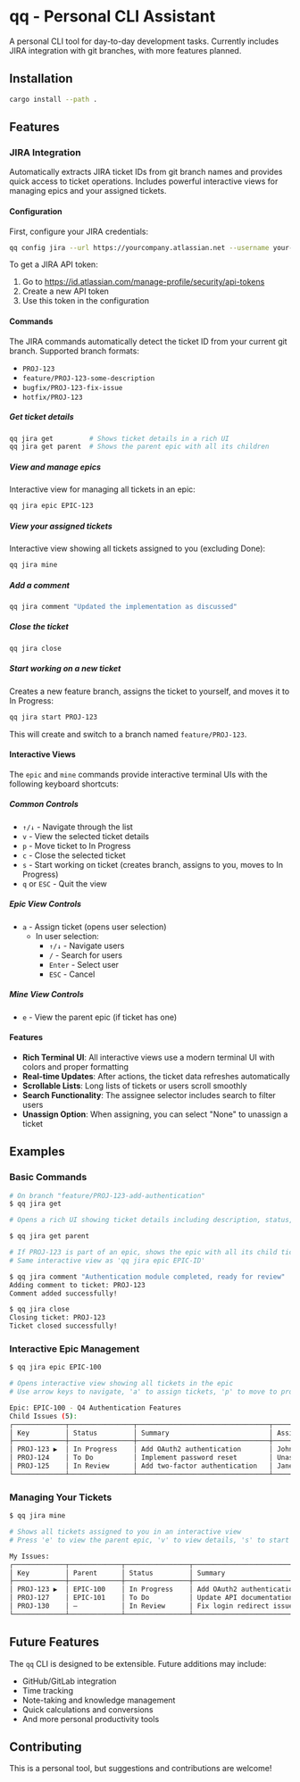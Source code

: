 # qq - Personal CLI Assistant

A personal CLI tool for day-to-day development tasks. Currently includes JIRA integration with git branches, with more features planned.

## Installation

```bash
cargo install --path .
```

## Features

### JIRA Integration

Automatically extracts JIRA ticket IDs from git branch names and provides quick access to ticket operations. Includes powerful interactive views for managing epics and your assigned tickets.

#### Configuration

First, configure your JIRA credentials:

```bash
qq config jira --url https://yourcompany.atlassian.net --username your-email@company.com --token your-api-token
```

To get a JIRA API token:
1. Go to https://id.atlassian.com/manage-profile/security/api-tokens
2. Create a new API token
3. Use this token in the configuration

#### Commands

The JIRA commands automatically detect the ticket ID from your current git branch. Supported branch formats:
- `PROJ-123`
- `feature/PROJ-123-some-description`
- `bugfix/PROJ-123-fix-issue`
- `hotfix/PROJ-123`

##### Get ticket details
```bash
qq jira get         # Shows ticket details in a rich UI
qq jira get parent  # Shows the parent epic with all its children
```

##### View and manage epics
Interactive view for managing all tickets in an epic:
```bash
qq jira epic EPIC-123
```

##### View your assigned tickets
Interactive view showing all tickets assigned to you (excluding Done):
```bash
qq jira mine
```

##### Add a comment
```bash
qq jira comment "Updated the implementation as discussed"
```

##### Close the ticket
```bash
qq jira close
```

##### Start working on a new ticket
Creates a new feature branch, assigns the ticket to yourself, and moves it to In Progress:
```bash
qq jira start PROJ-123
```
This will create and switch to a branch named `feature/PROJ-123`.

#### Interactive Views

The `epic` and `mine` commands provide interactive terminal UIs with the following keyboard shortcuts:

##### Common Controls
- `↑/↓` - Navigate through the list
- `v` - View the selected ticket details
- `p` - Move ticket to In Progress
- `c` - Close the selected ticket
- `s` - Start working on ticket (creates branch, assigns to you, moves to In Progress)
- `q` or `ESC` - Quit the view

##### Epic View Controls
- `a` - Assign ticket (opens user selection)
  - In user selection:
    - `↑/↓` - Navigate users
    - `/` - Search for users
    - `Enter` - Select user
    - `ESC` - Cancel

##### Mine View Controls
- `e` - View the parent epic (if ticket has one)

#### Features

- **Rich Terminal UI**: All interactive views use a modern terminal UI with colors and proper formatting
- **Real-time Updates**: After actions, the ticket data refreshes automatically
- **Scrollable Lists**: Long lists of tickets or users scroll smoothly
- **Search Functionality**: The assignee selector includes search to filter users
- **Unassign Option**: When assigning, you can select "None" to unassign a ticket

## Examples

### Basic Commands
```bash
# On branch "feature/PROJ-123-add-authentication"
$ qq jira get

# Opens a rich UI showing ticket details including description, status, and assignee

$ qq jira get parent

# If PROJ-123 is part of an epic, shows the epic with all its child tickets
# Same interactive view as 'qq jira epic EPIC-ID'

$ qq jira comment "Authentication module completed, ready for review"
Adding comment to ticket: PROJ-123
Comment added successfully!

$ qq jira close
Closing ticket: PROJ-123
Ticket closed successfully!
```

### Interactive Epic Management
```bash
$ qq jira epic EPIC-100

# Opens interactive view showing all tickets in the epic
# Use arrow keys to navigate, 'a' to assign tickets, 'p' to move to progress, etc.

Epic: EPIC-100 - Q4 Authentication Features
Child Issues (5):
┌─────────────┬────────────────┬─────────────────────────────────┬──────────────┐
│ Key         │ Status         │ Summary                         │ Assignee     │
├─────────────┼────────────────┼─────────────────────────────────┼──────────────┤
│ PROJ-123 ▶  │ In Progress    │ Add OAuth2 authentication       │ John Doe     │
│ PROJ-124    │ To Do          │ Implement password reset        │ Unassigned   │
│ PROJ-125    │ In Review      │ Add two-factor authentication   │ Jane Smith   │
└─────────────┴────────────────┴─────────────────────────────────┴──────────────┘
```

### Managing Your Tickets
```bash
$ qq jira mine

# Shows all tickets assigned to you in an interactive view
# Press 'e' to view the parent epic, 'v' to view details, 's' to start working

My Issues:
┌─────────────┬─────────────┬────────────────┬─────────────────────────────────┐
│ Key         │ Parent      │ Status         │ Summary                         │
├─────────────┼─────────────┼────────────────┼─────────────────────────────────┤
│ PROJ-123 ▶  │ EPIC-100    │ In Progress    │ Add OAuth2 authentication       │
│ PROJ-127    │ EPIC-101    │ To Do          │ Update API documentation        │
│ PROJ-130    │ —           │ In Review      │ Fix login redirect issue        │
└─────────────┴─────────────┴────────────────┴─────────────────────────────────┘
```

## Future Features

The `qq` CLI is designed to be extensible. Future additions may include:
- GitHub/GitLab integration
- Time tracking
- Note-taking and knowledge management
- Quick calculations and conversions
- And more personal productivity tools

## Contributing

This is a personal tool, but suggestions and contributions are welcome!